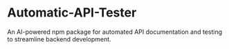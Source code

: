 # Automatic-API-Tester
An AI-powered npm package for automated API documentation and testing to streamline backend development.

